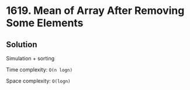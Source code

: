 # 1619. Mean of Array After Removing Some Elements

## Solution

Simulation + sorting

Time complexity: `O(n logn)`

Space complexity: `O(logn)`
